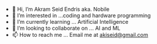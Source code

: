 - 👋 Hi, I’m Akram Seid Endris aka. Nobile
- 👀 I’m interested in ...coding and hardware programming
- 🌱 I’m currently learning ... Artificial Intelligence
- 💞️ I’m looking to collaborate on ... AI and ML
- 📫 How to reach me ...
Email me at akiseid@gmail.com

<!---
akram-seid/akram-seid is a ✨ special ✨ repository because its `README.md` (this file) appears on your GitHub profile.
You can click the Preview link to take a look at your changes.
--->
